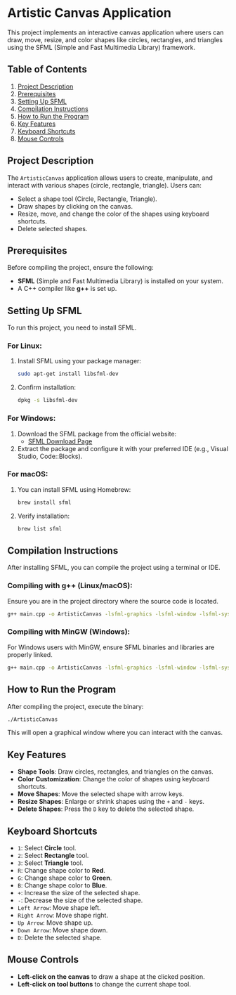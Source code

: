 

# Artistic Canvas Application

This project implements an interactive canvas application where users can draw, move, resize, and color shapes like circles, rectangles, and triangles using the SFML (Simple and Fast Multimedia Library) framework.

## Table of Contents
1. [Project Description](#project-description)
2. [Prerequisites](#prerequisites)
3. [Setting Up SFML](#setting-up-sfml)
4. [Compilation Instructions](#compilation-instructions)
5. [How to Run the Program](#how-to-run-the-program)
6. [Key Features](#key-features)
7. [Keyboard Shortcuts](#keyboard-shortcuts)
8. [Mouse Controls](#mouse-controls)

## Project Description

The `ArtisticCanvas` application allows users to create, manipulate, and interact with various shapes (circle, rectangle, triangle). Users can:
- Select a shape tool (Circle, Rectangle, Triangle).
- Draw shapes by clicking on the canvas.
- Resize, move, and change the color of the shapes using keyboard shortcuts.
- Delete selected shapes.

## Prerequisites

Before compiling the project, ensure the following:
- **SFML** (Simple and Fast Multimedia Library) is installed on your system.
- A C++ compiler like **g++** is set up.

## Setting Up SFML

To run this project, you need to install SFML.

### For Linux:

1. Install SFML using your package manager:
    ```bash
    sudo apt-get install libsfml-dev
    ```

2. Confirm installation:
    ```bash
    dpkg -s libsfml-dev
    ```

### For Windows:

1. Download the SFML package from the official website:
    - [SFML Download Page](https://www.sfml-dev.org/download.php)
2. Extract the package and configure it with your preferred IDE (e.g., Visual Studio, Code::Blocks).

### For macOS:

1. You can install SFML using Homebrew:
    ```bash
    brew install sfml
    ```

2. Verify installation:
    ```bash
    brew list sfml
    ```

## Compilation Instructions

After installing SFML, you can compile the project using a terminal or IDE.

### Compiling with g++ (Linux/macOS):
Ensure you are in the project directory where the source code is located.

```bash
g++ main.cpp -o ArtisticCanvas -lsfml-graphics -lsfml-window -lsfml-system
```

### Compiling with MinGW (Windows):
For Windows users with MinGW, ensure SFML binaries and libraries are properly linked.

```bash
g++ main.cpp -o ArtisticCanvas -lsfml-graphics -lsfml-window -lsfml-system
```

## How to Run the Program

After compiling the project, execute the binary:

```bash
./ArtisticCanvas
```

This will open a graphical window where you can interact with the canvas.

## Key Features

- **Shape Tools**: Draw circles, rectangles, and triangles on the canvas.
- **Color Customization**: Change the color of shapes using keyboard shortcuts.
- **Move Shapes**: Move the selected shape with arrow keys.
- **Resize Shapes**: Enlarge or shrink shapes using the `+` and `-` keys.
- **Delete Shapes**: Press the `D` key to delete the selected shape.

## Keyboard Shortcuts

- `1`: Select **Circle** tool.
- `2`: Select **Rectangle** tool.
- `3`: Select **Triangle** tool.
- `R`: Change shape color to **Red**.
- `G`: Change shape color to **Green**.
- `B`: Change shape color to **Blue**.
- `+`: Increase the size of the selected shape.
- `-`: Decrease the size of the selected shape.
- `Left Arrow`: Move shape left.
- `Right Arrow`: Move shape right.
- `Up Arrow`: Move shape up.
- `Down Arrow`: Move shape down.
- `D`: Delete the selected shape.

## Mouse Controls

- **Left-click on the canvas** to draw a shape at the clicked position.
- **Left-click on tool buttons** to change the current shape tool.
